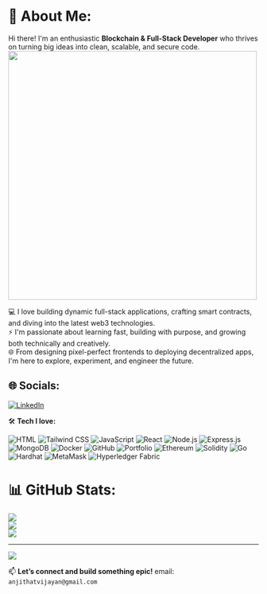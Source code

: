 # 💫 About Me: 

Hi there! I'm an enthusiastic **Blockchain & Full-Stack Developer** who thrives on turning big ideas into clean, scalable, and secure code.  
<img src="https://github.com/Anmol-Baranwal/Cool-GIFs-For-GitHub/assets/74038190/f5d2d866-d25c-4873-8d82-425d2c62fc2e" width="500">

💻 I love building dynamic full-stack applications, crafting smart contracts, and diving into the latest web3 technologies.  
⚡ I'm passionate about learning fast, building with purpose, and growing both technically and creatively.  
🌐 From designing pixel-perfect frontends to deploying decentralized apps, I'm here to explore, experiment, and engineer the future.  


## 🌐 Socials:
[![LinkedIn](https://img.shields.io/badge/LinkedIn-%230077B5.svg?logo=linkedin&logoColor=white)](https://linkedin.com/in/linkedin.com/in/anjitha-t-v) 

🛠️ **Tech I love:**  

![HTML](https://img.shields.io/badge/-HTML-E34F26?style=flat-square&logo=HTML5&logoColor=white)
![Tailwind CSS](https://img.shields.io/badge/-TailwindCSS-38B2AC?style=flat-square&logo=TailwindCSS&logoColor=white)
![JavaScript](https://img.shields.io/badge/-JavaScript-F7DF1E?style=flat-square&logo=JavaScript&logoColor=black)
![React](https://img.shields.io/badge/-React-61DAFB?style=flat-square&logo=React&logoColor=black)
![Node.js](https://img.shields.io/badge/-Node.js-339933?style=flat-square&logo=Node.js&logoColor=white)
![Express.js](https://img.shields.io/badge/-Express.js-000000?style=flat-square&logo=express&logoColor=white)
![MongoDB](https://img.shields.io/badge/-MongoDB-47A248?style=flat-square&logo=MongoDB&logoColor=white)
![Docker](https://img.shields.io/badge/-Docker-2496ED?style=flat-square&logo=Docker&logoColor=white)
![GitHub](https://img.shields.io/badge/github-%23121011.svg?style=for-the-badge&logo=github&logoColor=white) 
![Portfolio](https://img.shields.io/badge/Portfolio-%23000000.svg?style=for-the-badge&logo=firefox&logoColor=#FF7139)
![Ethereum](https://img.shields.io/badge/Ethereum-3C3C3D?style=for-the-badge&logo=ethereum&logoColor=white)
![Solidity](https://img.shields.io/badge/Solidity-%23363636.svg?style=for-the-badge&logo=solidity&logoColor=white)
![Go](https://img.shields.io/badge/Go-00ADD8?style=for-the-badge&logo=go&logoColor=white)
![Hardhat](https://img.shields.io/badge/Hardhat-FCC72B?style=for-the-badge)
![MetaMask](https://img.shields.io/badge/MetaMask-E2761B?style=for-the-badge)
![Hyperledger Fabric](https://img.shields.io/badge/Hyperledger%20Fabric-2C3E50?style=for-the-badge&logo=hyperledger&logoColor=white)

<!-- Proudly created with GPRM ( https://gprm.itsvg.in ) -->

# 📊 GitHub Stats:

![](https://github-readme-stats.vercel.app/api?username=anjitha-0123&theme=dark&hide_border=false&include_all_commits=true&count_private=false)<br/>
![](https://nirzak-streak-stats.vercel.app/?user=anjitha-0123&theme=dark&hide_border=false)<br/>
![](https://github-readme-stats.vercel.app/api/top-langs/?username=anjitha-0123&theme=dark&hide_border=false&layout=compact)

---

[![](https://visitcount.itsvg.in/api?id=anjitha-0123&icon=0&color=0)](https://visitcount.itsvg.in)

<!-- Proudly created with GPRM ( https://gprm.itsvg.in ) -->


📫 **Let’s connect and build something epic!**
email: ``` anjithatvijayan@gmail.com ```



